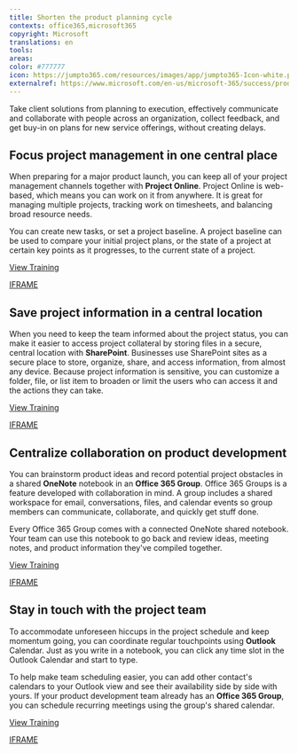 ```yaml
---
title: Shorten the product planning cycle
contexts: office365,microsoft365
copyright: Microsoft
translations: en
tools: 
areas: 
color: #777777
icon: https://jumpto365.com/resources/images/app/jumpto365-Icon-white.png
externalref: https://www.microsoft.com/en-us/microsoft-365/success/productivitylibrary/shorten-the-product-planning-cycle
---
```

Take client solutions from planning to execution, effectively communicate and collaborate with people across an organization, collect feedback, and get buy-in on plans for new service offerings, without creating delays.


## Focus project management in one central place

When preparing for a major product launch, you can keep all of your project management channels together with **Project Online**. Project Online is web-based, which means you can work on it from anywhere. It is great for managing multiple projects, tracking work on timesheets, and balancing broad resource needs.

You can create new tasks, or set a project baseline. A project baseline can be used to compare your initial project plans, or the state of a project at certain key points as it progresses, to the current state of a project.

[View Training](https://support.office.com/article/Get-started-with-Project-Online-e3e5f64f-ada5-4f9d-a578-130b2d4e5f11)

[IFRAME](https://www.microsoft.com/en-us/videoplayer/embed/RE1ThcW)

## Save project information in a central location

When you need to keep the team informed about the project status, you can make it easier to access project collateral by storing files in a secure, central location with **SharePoint**. Businesses use SharePoint sites as a secure place to store, organize, share, and access information, from almost any device. Because project information is sensitive, you can customize a folder, file, or list item to broaden or limit the users who can access it and the actions they can take.

[View Training](https://support.office.com/en-us/article/Video-Collaborate-with-team-content-using-SharePoint-Online-2dd9aeff-7749-4b78-9696-eb0f6267f1f5?ui=en-US&rs=en-001&ad=US)

[IFRAME](https://www.microsoft.com/en-us/videoplayer/embed/RE1TUdP)

## Centralize collaboration on product development

You can brainstorm product ideas and record potential project obstacles in a shared **OneNote** notebook in an **Office 365 Group**. Office 365 Groups is a feature developed with collaboration in mind. A group includes a shared workspace for email, conversations, files, and calendar events so group members can communicate, collaborate, and quickly get stuff done.

Every Office 365 Group comes with a connected OneNote shared notebook. Your team can use this notebook to go back and review ideas, meeting notes, and product information they've compiled together.

[View Training](https://support.office.com/en-us/article/Learn-about-Office-365-groups-b565caa1-5c40-40ef-9915-60fdb2d97fa2?ui=en-US&rs=en-001&ad=US)

[IFRAME](https://www.microsoft.com/en-us/videoplayer/embed/RE1TzhI)

## Stay in touch with the project team

To accommodate unforeseen hiccups in the project schedule and keep momentum going, you can coordinate regular touchpoints using **Outlook** Calendar. Just as you write in a notebook, you can click any time slot in the Outlook Calendar and start to type.

To help make team scheduling easier, you can add other contact's calendars to your Outlook view and see their availability side by side with yours. If your product development team already has an **Office 365 Group**, you can schedule recurring meetings using the group's shared calendar.

[View Training](https://support.office.com/en-us/article/Video-Command-your-calendar-926bc197-3625-465b-bcc8-a5432e2daa06?ui=en-US&rs=en-001&ad=US)

[IFRAME](https://www.microsoft.com/en-us/videoplayer/embed/RE1UCna)

